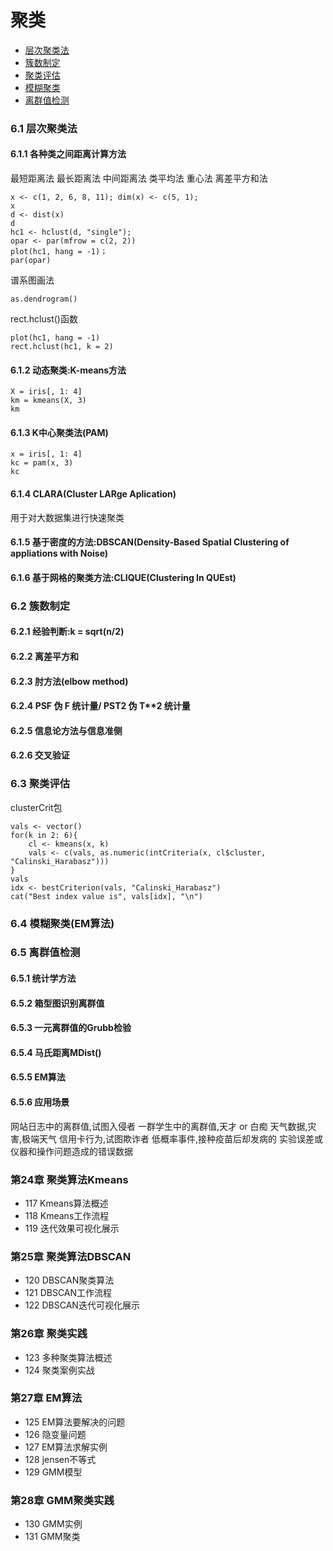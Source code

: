 # 聚类

+ [层次聚类法](#6.1-层次聚类法)
+ [簇数制定](#6.2-簇数制定)
+ [聚类评估](#6.3-聚类评估)
+ [模糊聚类](#6.4-模糊聚类(em算法))
+ [离群值检测](#6.5-离群值检测)

### 6.1 层次聚类法

#### 6.1.1 各种类之间距离计算方法
最短距离法
最长距离法
中间距离法
类平均法
重心法
离差平方和法
```
x <- c(1, 2, 6, 8, 11); dim(x) <- c(5, 1);
x
d <- dist(x)
d
hc1 <- hclust(d, "single");
opar <- par(mfrow = c(2, 2))
plot(hc1, hang = -1)；
par(opar)
```
谱系图画法
```
as.dendrogram()
```
rect.hclust()函数
```
plot(hc1, hang = -1)
rect.hclust(hc1, k = 2)
```
#### 6.1.2 动态聚类:K-means方法
```
X = iris[, 1: 4]
km = kmeans(X, 3)
km
```
#### 6.1.3 K中心聚类法(PAM)
```
x = iris[, 1: 4]
kc = pam(x, 3)
kc
```
#### 6.1.4 CLARA(Cluster LARge Aplication)
用于对大数据集进行快速聚类

#### 6.1.5 基于密度的方法:DBSCAN(Density-Based Spatial Clustering of appliations with Noise)

#### 6.1.6 基于网格的聚类方法:CLIQUE(Clustering In QUEst)

### 6.2 簇数制定

#### 6.2.1 经验判断:k = sqrt(n/2)

#### 6.2.2 离差平方和

#### 6.2.3 肘方法(elbow method)

#### 6.2.4 PSF 伪 F 统计量/ PST2 伪 T**2 统计量

#### 6.2.5 信息论方法与信息准侧

#### 6.2.6 交叉验证

### 6.3 聚类评估
clusterCrit包
```
vals <- vector()
for(k in 2: 6){
	cl <- kmeans(x, k)
	vals <- c(vals, as.numeric(intCriteria(x, cl$cluster, "Calinski_Harabasz")))
}
vals
idx <- bestCriterion(vals, "Calinski_Harabasz")
cat("Best index value is", vals[idx], "\n")
```
### 6.4 模糊聚类(EM算法)

### 6.5 离群值检测

#### 6.5.1 统计学方法

#### 6.5.2 箱型图识别离群值

#### 6.5.3 一元离群值的Grubb检验

#### 6.5.4 马氏距离MDist()

#### 6.5.5 EM算法

#### 6.5.6 应用场景
网站日志中的离群值,试图入侵者
一群学生中的离群值,天才 or 白痴
天气数据,灾害,极端天气
信用卡行为,试图欺诈者
低概率事件,接种疫苗后却发病的
实验误差或仪器和操作问题造成的错误数据

### 第24章 聚类算法Kmeans
- 117 Kmeans算法概述
- 118 Kmeans工作流程
- 119 迭代效果可视化展示

### 第25章 聚类算法DBSCAN
- 120 DBSCAN聚类算法
- 121 DBSCAN工作流程
- 122 DBSCAN迭代可视化展示

### 第26章 聚类实践
- 123 多种聚类算法概述
- 124 聚类案例实战

### 第27章 EM算法
- 125 EM算法要解决的问题
- 126 隐变量问题
- 127 EM算法求解实例
- 128 jensen不等式
- 129 GMM模型

### 第28章 GMM聚类实践
- 130 GMM实例
- 131 GMM聚类